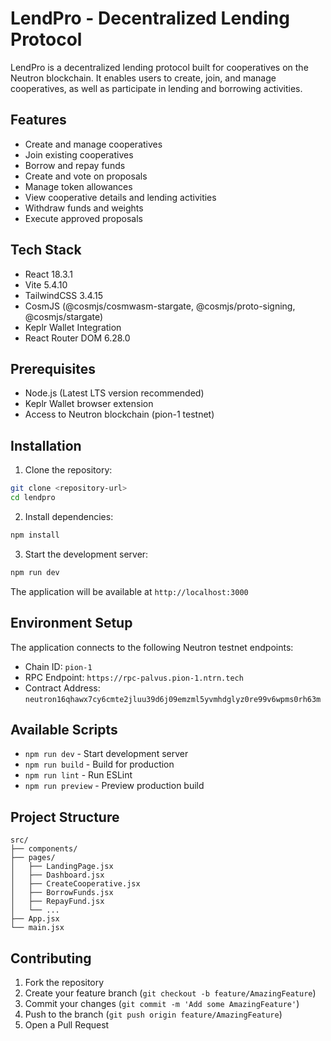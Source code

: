 # LendPro - Decentralized Lending Protocol

LendPro is a decentralized lending protocol built for cooperatives on the Neutron blockchain. It enables users to create, join, and manage cooperatives, as well as participate in lending and borrowing activities.

## Features

- Create and manage cooperatives
- Join existing cooperatives
- Borrow and repay funds
- Create and vote on proposals
- Manage token allowances
- View cooperative details and lending activities
- Withdraw funds and weights
- Execute approved proposals

## Tech Stack

- React 18.3.1
- Vite 5.4.10
- TailwindCSS 3.4.15
- CosmJS (@cosmjs/cosmwasm-stargate, @cosmjs/proto-signing, @cosmjs/stargate)
- Keplr Wallet Integration
- React Router DOM 6.28.0

## Prerequisites

- Node.js (Latest LTS version recommended)
- Keplr Wallet browser extension
- Access to Neutron blockchain (pion-1 testnet)

## Installation

1. Clone the repository:
```bash
git clone <repository-url>
cd lendpro
```

2. Install dependencies:
```bash
npm install
```

3. Start the development server:
```bash
npm run dev
```

The application will be available at `http://localhost:3000`

## Environment Setup

The application connects to the following Neutron testnet endpoints:

- Chain ID: `pion-1`
- RPC Endpoint: `https://rpc-palvus.pion-1.ntrn.tech`
- Contract Address: `neutron16qhawx7cy6cmte2jluu39d6j09emzml5yvmhdglyz0re99v6wpms0rh63m`

## Available Scripts

- `npm run dev` - Start development server
- `npm run build` - Build for production
- `npm run lint` - Run ESLint
- `npm run preview` - Preview production build

## Project Structure

```
src/
├── components/
├── pages/
│   ├── LandingPage.jsx
│   ├── Dashboard.jsx
│   ├── CreateCooperative.jsx
│   ├── BorrowFunds.jsx
│   ├── RepayFund.jsx
│   └── ...
├── App.jsx
└── main.jsx
```

## Contributing

1. Fork the repository
2. Create your feature branch (`git checkout -b feature/AmazingFeature`)
3. Commit your changes (`git commit -m 'Add some AmazingFeature'`)
4. Push to the branch (`git push origin feature/AmazingFeature`)
5. Open a Pull Request


